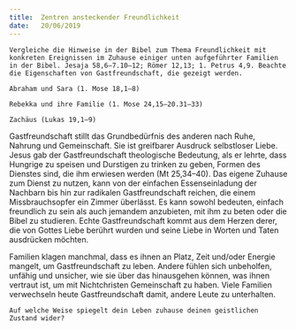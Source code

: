 ```yaml
---
title:  Zentren ansteckender Freundlichkeit
date:   20/06/2019
---
```


`Vergleiche die Hinweise in der Bibel zum Thema Freundlichkeit mit konkreten Ereignissen im Zuhause einiger unten aufgeführter Familien in der Bibel. Jesaja 58,6–7.10–12; Römer 12,13; 1. Petrus 4,9. Beachte die Eigenschaften von Gastfreundschaft, die gezeigt werden.`

`Abraham und Sara (1. Mose 18,1–8)`

`Rebekka und ihre Familie (1. Mose 24,15–20.31–33)`

`Zachäus (Lukas 19,1–9)`

Gastfreundschaft stillt das Grundbedürfnis des anderen nach Ruhe, Nahrung und Gemeinschaft. Sie ist greifbarer Ausdruck selbstloser Liebe. Jesus gab der Gastfreundschaft theologische Bedeutung, als er lehrte, dass Hungrige zu speisen und Durstigen zu trinken zu geben, Formen des Dienstes sind, die ihm erwiesen werden (Mt 25,34–40). Das eigene Zuhause zum Dienst zu nutzen, kann von der einfachen Essenseinladung der Nachbarn bis hin zur radikalen Gastfreundschaft reichen, die einem Missbrauchsopfer ein Zimmer überlässt. Es kann sowohl bedeuten, einfach freundlich zu sein als auch jemandem anzubieten, mit ihm zu beten oder die Bibel zu studieren. Echte Gastfreundschaft kommt aus dem Herzen derer, die von Gottes Liebe berührt wurden und seine Liebe in Worten und Taten ausdrücken möchten.

Familien klagen manchmal, dass es ihnen an Platz, Zeit und/oder Energie mangelt, um Gastfreundschaft zu leben. Andere fühlen sich unbeholfen, unfähig und unsicher, wie sie über das hinausgehen können, was ihnen vertraut ist, um mit Nichtchristen Gemeinschaft zu haben. Viele Familien verwechseln heute Gastfreundschaft damit, andere Leute zu unterhalten.

`Auf welche Weise spiegelt dein Leben zuhause deinen geistlichen Zustand wider?`  
